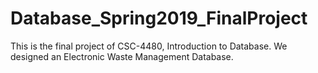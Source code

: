 # Database_Spring2019_FinalProject
This is the final project of CSC-4480, Introduction to Database. We designed an Electronic Waste Management Database. 
